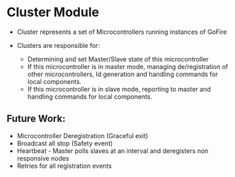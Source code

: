 # Cluster Module
  - Cluster represents a set of Microcontrollers running instances of GoFire

  - Clusters are responsible for:
    - Determining and set Master/Slave state of this microcontroller
    - If this microcontroller is in master mode, managing de/registration of other microcontrollers, Id generation and handling commands for local components. 
    - If this microcontroller is in slave mode, reporting to master and handling commands for local components. 

  ## Future Work:
  - Microcontroller Deregistration (Graceful exit)
  - Broadcast all stop (Safety event)
  - Heartbeat - Master polls slaves at an interval and deregisters non responsive nodes
  - Retries for all registration events
